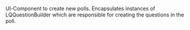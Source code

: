 UI-Component to create new polls.
Encapsulates instances of LQQuestionBuilder which are responsible for creating the questions in the poll.
